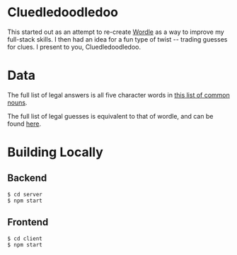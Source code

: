 # Cluedledoodledoo

This started out as an attempt to re-create [Wordle](https://www.nytimes.com/games/wordle/index.html) as a way to improve my full-stack skills. I then had an idea for a fun type of twist -- trading guesses for clues. I present to you, Cluedledoodledoo.

# Data

The full list of legal answers is all five character words in [this list of common nouns](http://www.desiquintans.com/downloads/nounlist/nounlist.txt).

The full list of legal guesses is equivalent to that of wordle, and can be found [here](https://github.com/tabatkins/wordle-list/blob/main/words).

# Building Locally

## Backend

```
$ cd server
$ npm start
```

## Frontend

```
$ cd client
$ npm start
```
